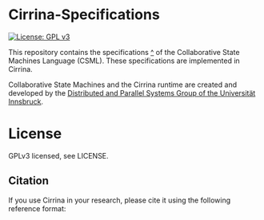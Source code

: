 # Cirrina-Specifications

[![License: GPL v3](https://img.shields.io/badge/License-GPLv3-blue.svg)](LICENSE.md)

This repository contains the specifications [^](SPECIFICATIONS.md) of the Collaborative State Machines Language (CSML). These
specifications are implemented in Cirrina.

Collaborative State Machines and the Cirrina runtime are created and developed by the [Distributed and Parallel Systems Group of the
Universität Innsbruck](https://dps.uibk.ac.at/).

# License

GPLv3 licensed, see LICENSE.

## Citation

If you use Cirrina in your research, please cite it using the following reference format:

```

```
